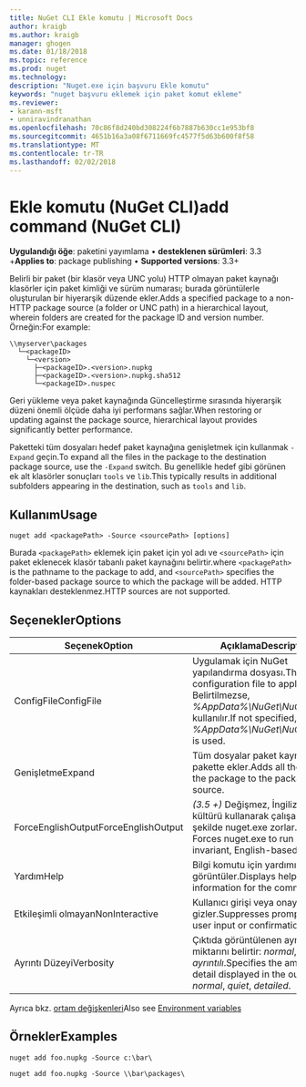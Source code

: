 ```yaml
---
title: NuGet CLI Ekle komutu | Microsoft Docs
author: kraigb
ms.author: kraigb
manager: ghogen
ms.date: 01/18/2018
ms.topic: reference
ms.prod: nuget
ms.technology: 
description: "Nuget.exe için başvuru Ekle komutu"
keywords: "nuget başvuru eklemek için paket komut ekleme"
ms.reviewer:
- karann-msft
- unniravindranathan
ms.openlocfilehash: 70c86f8d240bd308224f6b7887b630cc1e953bf8
ms.sourcegitcommit: 4651b16a3a08f6711669fc4577f5d63b600f8f58
ms.translationtype: MT
ms.contentlocale: tr-TR
ms.lasthandoff: 02/02/2018
---
```

# <a name="add-command-nuget-cli"></a><span data-ttu-id="20975-104">Ekle komutu (NuGet CLI)</span><span class="sxs-lookup"><span data-stu-id="20975-104">add command (NuGet CLI)</span></span>

<span data-ttu-id="20975-105">**Uygulandığı öğe**: paketini yayımlama &bullet; **desteklenen sürümleri**: 3.3 +</span><span class="sxs-lookup"><span data-stu-id="20975-105">**Applies to**: package publishing &bullet; **Supported versions**: 3.3+</span></span>

<span data-ttu-id="20975-106">Belirli bir paket (bir klasör veya UNC yolu) HTTP olmayan paket kaynağı klasörler için paket kimliği ve sürüm numarası; burada görüntülerle oluşturulan bir hiyerarşik düzende ekler.</span><span class="sxs-lookup"><span data-stu-id="20975-106">Adds a specified package to a non-HTTP package source (a folder or UNC path) in a hierarchical layout, wherein folders are created for the package ID and version number.</span></span> <span data-ttu-id="20975-107">Örneğin:</span><span class="sxs-lookup"><span data-stu-id="20975-107">For example:</span></span>

    \\myserver\packages
      └─<packageID>
        └─<version>
          ├─<packageID>.<version>.nupkg
          ├─<packageID>.<version>.nupkg.sha512
          └─<packageID>.nuspec

<span data-ttu-id="20975-108">Geri yükleme veya paket kaynağında Güncelleştirme sırasında hiyerarşik düzeni önemli ölçüde daha iyi performans sağlar.</span><span class="sxs-lookup"><span data-stu-id="20975-108">When restoring or updating against the package source, hierarchical layout provides significantly better performance.</span></span>

<span data-ttu-id="20975-109">Paketteki tüm dosyaları hedef paket kaynağına genişletmek için kullanmak `-Expand` geçin.</span><span class="sxs-lookup"><span data-stu-id="20975-109">To expand all the files in the package to the destination package source, use the `-Expand` switch.</span></span> <span data-ttu-id="20975-110">Bu genellikle hedef gibi görünen ek alt klasörler sonuçları `tools` ve `lib`.</span><span class="sxs-lookup"><span data-stu-id="20975-110">This typically results in additional subfolders appearing in the destination, such as `tools` and `lib`.</span></span>

## <a name="usage"></a><span data-ttu-id="20975-111">Kullanım</span><span class="sxs-lookup"><span data-stu-id="20975-111">Usage</span></span>

```cli
nuget add <packagePath> -Source <sourcePath> [options]
```

<span data-ttu-id="20975-112">Burada `<packagePath>` eklemek için paket için yol adı ve `<sourcePath>` için paket eklenecek klasör tabanlı paket kaynağını belirtir.</span><span class="sxs-lookup"><span data-stu-id="20975-112">where `<packagePath>` is the pathname to the package to add, and `<sourcePath>` specifies the folder-based package source to which the package will be added.</span></span> <span data-ttu-id="20975-113">HTTP kaynakları desteklenmez.</span><span class="sxs-lookup"><span data-stu-id="20975-113">HTTP sources are not supported.</span></span>

## <a name="options"></a><span data-ttu-id="20975-114">Seçenekler</span><span class="sxs-lookup"><span data-stu-id="20975-114">Options</span></span>

| <span data-ttu-id="20975-115">Seçenek</span><span class="sxs-lookup"><span data-stu-id="20975-115">Option</span></span> | <span data-ttu-id="20975-116">Açıklama</span><span class="sxs-lookup"><span data-stu-id="20975-116">Description</span></span> |
| --- | --- |
| <span data-ttu-id="20975-117">ConfigFile</span><span class="sxs-lookup"><span data-stu-id="20975-117">ConfigFile</span></span> | <span data-ttu-id="20975-118">Uygulamak için NuGet yapılandırma dosyası.</span><span class="sxs-lookup"><span data-stu-id="20975-118">The NuGet configuration file to apply.</span></span> <span data-ttu-id="20975-119">Belirtilmezse, *%AppData%\NuGet\NuGet.Config* kullanılır.</span><span class="sxs-lookup"><span data-stu-id="20975-119">If not specified, *%AppData%\NuGet\NuGet.Config* is used.</span></span>| 
| <span data-ttu-id="20975-120">Genişletme</span><span class="sxs-lookup"><span data-stu-id="20975-120">Expand</span></span> | <span data-ttu-id="20975-121">Tüm dosyalar paket kaynağına pakette ekler.</span><span class="sxs-lookup"><span data-stu-id="20975-121">Adds all the files in the package to the package source.</span></span> |
| <span data-ttu-id="20975-122">ForceEnglishOutput</span><span class="sxs-lookup"><span data-stu-id="20975-122">ForceEnglishOutput</span></span> | <span data-ttu-id="20975-123">*(3.5 +)*  Değişmez, İngilizce tabanlı kültürü kullanarak çalışacak şekilde nuget.exe zorlar.</span><span class="sxs-lookup"><span data-stu-id="20975-123">*(3.5+)* Forces nuget.exe to run using an invariant, English-based culture.</span></span> |
| <span data-ttu-id="20975-124">Yardım</span><span class="sxs-lookup"><span data-stu-id="20975-124">Help</span></span> | <span data-ttu-id="20975-125">Bilgi komutu için yardımı görüntüler.</span><span class="sxs-lookup"><span data-stu-id="20975-125">Displays help information for the command.</span></span> |
| <span data-ttu-id="20975-126">Etkileşimli olmayan</span><span class="sxs-lookup"><span data-stu-id="20975-126">NonInteractive</span></span> | <span data-ttu-id="20975-127">Kullanıcı girişi veya onayı için ister gizler.</span><span class="sxs-lookup"><span data-stu-id="20975-127">Suppresses prompts for user input or confirmations.</span></span> |
| <span data-ttu-id="20975-128">Ayrıntı Düzeyi</span><span class="sxs-lookup"><span data-stu-id="20975-128">Verbosity</span></span> | <span data-ttu-id="20975-129">Çıktıda görüntülenen ayrıntı miktarını belirtir: *normal*, *sessiz*, *ayrıntılı*.</span><span class="sxs-lookup"><span data-stu-id="20975-129">Specifies the amount of detail displayed in the output: *normal*, *quiet*, *detailed*.</span></span> |

<span data-ttu-id="20975-130">Ayrıca bkz. [ortam değişkenleri](cli-ref-environment-variables.md)</span><span class="sxs-lookup"><span data-stu-id="20975-130">Also see [Environment variables](cli-ref-environment-variables.md)</span></span>

## <a name="examples"></a><span data-ttu-id="20975-131">Örnekler</span><span class="sxs-lookup"><span data-stu-id="20975-131">Examples</span></span>

```cli
nuget add foo.nupkg -Source c:\bar\

nuget add foo.nupkg -Source \\bar\packages\
```
